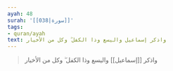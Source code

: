 ```yaml
---
ayah: 48
surah: '[[038|سورة]]'
tags:
- quran/ayah
text: واذكر إسماعيل واليسع وذا الكفل ۖ وكل من الأخيار
---
```

> واذكر [[إسماعيل]] واليسع وذا الكفل ۖ وكل من الأخيار
